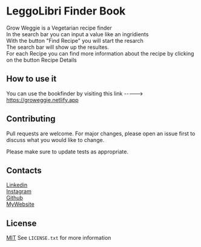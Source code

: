 # LeggoLibri Finder Book

Grow Weggie is a Vegetarian recipe finder<br>
In the search bar you can input a value like an ingridients<br>
With the button "Find Recipe" you will start the resarch <br>
The search bar will show up the resultes.<br>
For each Recipe you can find more information about the recipe by clicking on the button Recipe Details



## How to use it 

You can use the bookfinder by visiting this link -----> https://groweggie.netlify.app

## Contributing
Pull requests are welcome. For major changes, please open an issue first to discuss what you would like to change. <br>

Please make sure to update tests as appropriate.

## Contacts
[Linkedin](https://www.linkedin.com/in/giacomo-mansi-26b347223/) <br>
[Instagram](https://www.instagram.com/stano995/) <br>
[Github](https://github.com/GiacomoMansi) <br>
[MyWebsite](https://giacomomansi.github.io)

## License
[MIT](https://choosealicense.com/licenses/mit/)
See `LICENSE.txt` for more information
